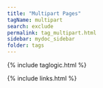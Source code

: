 ```yaml
---
title: "Multipart Pages"
tagName: multipart
search: exclude
permalink: tag_multipart.html
sidebar: mydoc_sidebar
folder: tags
---
```

{% include taglogic.html %}

{% include links.html %}
